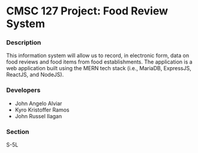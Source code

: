 # CMSC 127 Project: Food Review System

### Description

This information system will allow us to record, in electronic form, data on food reviews and food items from food establishments. The application is a web application built using the MERN tech stack (i.e., MariaDB, ExpressJS, ReactJS, and NodeJS).

### Developers

- John Angelo Alviar
- Kyro Kristoffer Ramos
- John Russel Ilagan

### Section

S-5L
